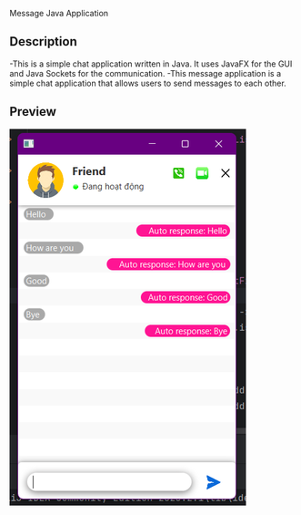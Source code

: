 Message Java Application

## Description
-This is a simple chat application written in Java. It uses JavaFX for the GUI and Java Sockets for the communication.
-This message application is a simple chat application that allows users to send messages to each other.
## Preview
![image](https://github.com/qninhdt/chat-ui-oop/blob/main/src/main/resources/com/example/boxchat/icons/message.png)


